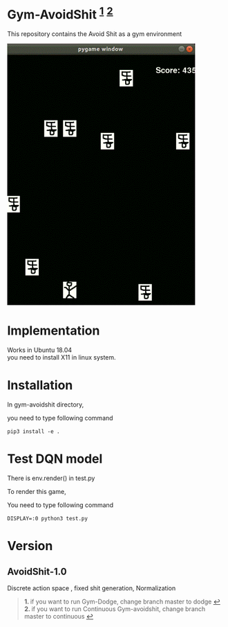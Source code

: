 
# Gym-AvoidShit <sup id="a1">[1](#footnote1)</sup> <sup id="a2">[2](#footnote1)</sup>
This repository contains the Avoid Shit as a gym environment

![alt text](gym-avoidshit.gif "render example")

# Implementation
Works in Ubuntu 18.04  
you need to install X11 in linux system.
# Installation
In gym-avoidshit directory,

you need to type following command

```
pip3 install -e .
```

# Test DQN model

There is env.render() in test.py

To render this game,

You need to type following command
```
DISPLAY=:0 python3 test.py
```





# Version

## AvoidShit-1.0
Discrete action space , fixed shit generation, Normalization


><b id="footnote1">1. </b> if you want to run Gym-Dodge, change branch master to dodge [↩](#a1)  
><b id="footnote2">2. </b> if you want to run Continuous Gym-avoidshit, change branch master to continuous [↩](#a2)

